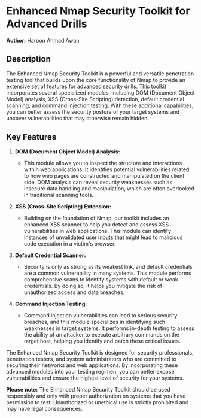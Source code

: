 # Enhanced Nmap Security Toolkit for Advanced Drills

**Author:** Haroon Ahmad Awan

## Description

The Enhanced Nmap Security Toolkit is a powerful and versatile penetration testing tool that builds upon the core functionality of Nmap to provide an extensive set of features for advanced security drills. This toolkit incorporates several specialized modules, including DOM (Document Object Model) analysis, XSS (Cross-Site Scripting) detection, default credential scanning, and command injection testing. With these additional capabilities, you can better assess the security posture of your target systems and uncover vulnerabilities that may otherwise remain hidden.

## Key Features

1. **DOM (Document Object Model) Analysis:**
   - This module allows you to inspect the structure and interactions within web applications. It identifies potential vulnerabilities related to how web pages are constructed and manipulated on the client side. DOM analysis can reveal security weaknesses such as insecure data handling and manipulation, which are often overlooked in traditional scanning tools.

2. **XSS (Cross-Site Scripting) Extension:**
   - Building on the foundation of Nmap, our toolkit includes an enhanced XSS scanner to help you detect and assess XSS vulnerabilities in web applications. This module can identify instances of unvalidated user inputs that might lead to malicious code execution in a victim's browser.

3. **Default Credential Scanner:**
   - Security is only as strong as its weakest link, and default credentials are a common vulnerability in many systems. This module performs comprehensive scans to identify systems with default or weak credentials. By doing so, it helps you mitigate the risk of unauthorized access and data breaches.

4. **Command Injection Testing:**
   - Command injection vulnerabilities can lead to serious security breaches, and this module specializes in identifying such weaknesses in target systems. It performs in-depth testing to assess the ability of an attacker to execute arbitrary commands on the target host, helping you identify and patch these critical issues.

The Enhanced Nmap Security Toolkit is designed for security professionals, penetration testers, and system administrators who are committed to securing their networks and web applications. By incorporating these advanced modules into your testing regimen, you can better expose vulnerabilities and ensure the highest level of security for your systems.

**Please note:** The Enhanced Nmap Security Toolkit should be used responsibly and only with proper authorization on systems that you have permission to test. Unauthorized or unethical use is strictly prohibited and may have legal consequences.
